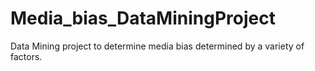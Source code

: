 # Media_bias_DataMiningProject
Data Mining project to determine media bias determined by a variety of factors.
